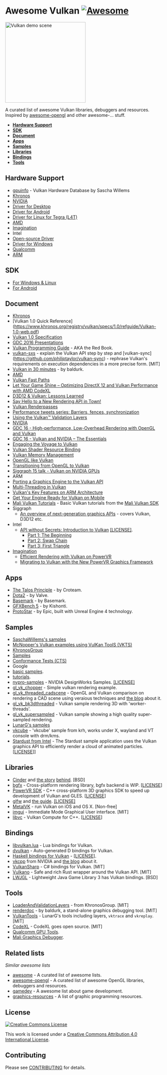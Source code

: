 # Awesome Vulkan [![Awesome](https://cdn.rawgit.com/sindresorhus/awesome/d7305f38d29fed78fa85652e3a63e154dd8e8829/media/badge.svg)](https://github.com/sindresorhus/awesome)

<img src="https://github.com/SaschaWillems/Vulkan/blob/master/images/vulkanlogoscene.png" alt="Vulkan demo scene" height="256px">

A curated list of awesome Vulkan libraries, debuggers and resources. Inspired by [awesome-opengl](https://github.com/eug/awesome-opengl) and other awesome-... stuff.

* **[Hardware Support](#hardware-support)**
* **[SDK](#sdk)**
* **[Document](#document)**
* **[Apps](#apps)**
* **[Samples](#samples)**
* **[Libraries](#libraries)**
* **[Bindings](#bindings)**
* **[Tools](#tools)**

## Hardware Support
*  [gpuinfo](http://vulkan.gpuinfo.org/) - Vulkan Hardware Database by Sascha Willems
*  [Khronos](https://www.khronos.org/vulkan)
*  [NVIDIA](https://developer.nvidia.com/Vulkan)
 *  [Driver for Desktop](https://developer.nvidia.com/vulkan-driver)
 *  [Driver for Android](https://developer.nvidia.com/vulkan-android)
 *  [Driver for Linux for Tegra (L4T)](https://developer.nvidia.com/embedded/vulkan)
*  [AMD](http://support.amd.com/en-us/kb-articles/Pages/Radeon-Vulkan-Beta.aspx)
*  [Imagination](https://imgtec.com/tools/powervr-early-access-program/)
*  Intel
 *  [Open-source Driver](https://01.org/linuxgraphics/blogs/jekstrand/2016/open-source-vulkan-drivers-intel-hardware/)
 *  [Driver for Windows](https://software.intel.com/en-us/blogs/2016/03/14/new-intel-vulkan-beta-1540204404-graphics-driver-for-windows-78110-1540)
*  [Qualcomm](https://developer.qualcomm.com/software/adreno-gpu-sdk/gpu)
*  [ARM](http://malideveloper.arm.com/resources/sdks/mali-vulkan-sdk/)

## SDK
*  [For Windows & Linux](https://vulkan.lunarg.com/signin)
*  [For Android](https://developer.android.com/ndk/guides/graphics/index.html)

## Document
*  [Khronos](https://www.khronos.org/registry/vulkan/)
 *  [Vulkan 1.0 Quick Reference] (https://www.khronos.org/registry/vulkan/specs/1.0/refguide/Vulkan-1.0-web.pdf)
 *  [Vulkan 1.0 Specification](https://www.khronos.org/registry/vulkan/specs/1.0-wsi_extensions/pdf/vkspec.pdf)
 *  [GDC 2016 Presentations](https://www.khronos.org/assets/uploads/developers/library/2016-gdc/Khronos-Vulkan_Mar16.pdf)
*  [Vulkan Programming Guide](http://www.amazon.com/Vulkan-Programming-Guide-Official-Learning/dp/0134464540) - AKA the Red Book.
*  [vulkan-sxs](https://github.com/philiptaylor/vulkan-sxs) - explain the Vulkan API step by step and [vulkan-sync] (https://github.com/philiptaylor/vulkan-sync) - rephrase Vulkan's requirements on execution dependencies in a more precise form. [MIT]
*  [Vulkan in 30 minutes](https://renderdoc.org/vulkan-in-30-minutes.html) - by baldurk.
*  [AMD](http://gpuopen.com/gaming-product/vulkan/)
  *   [Vulkan Fast Paths](http://32ipi028l5q82yhj72224m8j.wpengine.netdna-cdn.com/wp-content/uploads/2016/03/VulkanFastPaths.pdf)
  *   [Let Your Game Shine – Optimizing DirectX 12 and Vulkan Performance with AMD CodeXL	](http://32ipi028l5q82yhj72224m8j.wpengine.netdna-cdn.com/wp-content/uploads/2016/03/Let_your_game_shine_optimizing_DirectX-12_and_Vulkan-performance_with_AMD_CodeXL.pdf)
  *   [D3D12 & Vulkan: Lessons Learned	 ](http://32ipi028l5q82yhj72224m8j.wpengine.netdna-cdn.com/wp-content/uploads/2016/03/d3d12_vulkan_lessons_learned.pdf)
  *  [Say Hello to a New Rendering API in Town!](http://gpuopen.com/say-hello/)
  *  [Vulkan Renderpasses](http://gpuopen.com/vulkan-renderpasses/)
  *  [Performance tweets series: Barriers, fences, synchronization](http://gpuopen.com/performance-tweets-series-barriers-fences-synchronization/)
  *  [Using the Vulkan™ Validation Layers](http://gpuopen.com/using-the-vulkan-validation-layers/)
*  [NVIDIA](https://developer.nvidia.com/taxonomy/term/586)
  * [GDC 16 - High-performance, Low-Overhead Rendering with OpenGL and Vulkan](http://developer.download.nvidia.com/gameworks/events/GDC2016/mschott_lbishop_gl_vulkan.pdf)  
  * [GDC 16 - Vulkan and NVIDIA – The Essentials](http://developer.download.nvidia.com/gameworks/events/GDC2016/Vulkan_Essentials_GDC16_tlorach.pdf)
  * [Engaging the Voyage to Vulkan](https://developer.nvidia.com/engaging-voyage-vulkan)
  * [Vulkan Shader Resource Binding](https://developer.nvidia.com/vulkan-shader-resource-binding)
  * [Vulkan Memory Management](https://developer.nvidia.com/vulkan-memory-management)
  * [OpenGL like Vulkan](https://developer.nvidia.com/opengl-vulkan)
  * [Transitioning from OpenGL to Vulkan](https://developer.nvidia.com/transitioning-opengl-vulkan)
  * [Siggraph 15 talk - Vulkan on NVIDIA GPUs](http://on-demand.gputechconf.com/siggraph/2015/presentation/SIG1501-Piers-Daniell.pdf)
*  ARM
  * [Porting a Graphics Engine to the Vulkan API](https://community.arm.com/groups/arm-mali-graphics/blog/2016/02/16/porting-a-graphics-engine-to-the-vulkan-api)
  * [Multi-Threading in Vulkan](https://community.arm.com/groups/arm-mali-graphics/blog/2016/04/19/massively-multi-thread-for-vulkan)
  * [Vulkan's Key Features on ARM Architecture](http://malideveloper.arm.com/downloads/Presentations/GDC%202016/Theatre/Vulkan%20API%20key%20features%20on%20ARM%20architecture.pdf)
  * [Get Your Engine Ready for Vulkan on Mobile](http://malideveloper.arm.com/downloads/Presentations/GDC%202016/Theatre/Get%20Your%20Engine%20Ready%20for%20Vulkan%20on%20Mobile.pdf)
  * [Mali Vulkan Tutorials](http://malideveloper.arm.com/downloads/deved/tutorial/SDK/Vulkan/1.0/tutorials.html) - Basic Vulkan tutorials from the [Mali Vulkan SDK](http://malideveloper.arm.com/resources/sdks/mali-vulkan-sdk/)
* Siggraph
  * [An overview of next-generation graphics APIs](http://nextgenapis.realtimerendering.com/) - covers Vulkan, D3D12 etc.
* Intel
  * [API without Secrets: Introduction to Vulkan](https://github.com/GameTechDev/IntroductionToVulkan) [[LICENSE]](https://github.com/GameTechDev/IntroductionToVulkan/blob/master/license.txt).
    * [Part 1: The Beginning](https://software.intel.com/en-us/api-without-secrets-introduction-to-vulkan-part-1)
    * [Part 2: Swap Chain](https://software.intel.com/en-us/api-without-secrets-introduction-to-vulkan-part-2)
    * [Part 3: First Triangle](https://software.intel.com/en-us/api-without-secrets-introduction-to-vulkan-part-3)
* [Imagination](http://blog.imgtec.com/tag/vulkan)
  *  [Efficient Rendering with Vulkan on PowerVR](https://imagination-technologies-cloudfront-assets.s3.amazonaws.com/idc-docs/gdc16/6_Efficient%20rendering%20with%20Vulkan%20on%20PowerVR.pdf)
  *  [Migrating to Vulkan with the New PowerVR Graphics Framework](https://imagination-technologies-cloudfront-assets.s3.amazonaws.com/idc-docs/gdc16/7_FrameworkIDC16.pdf)

## Apps
*  [The Talos Principle](http://www.croteam.com/talos-principle-will-support-vulkan-first-screenshot-released/) - by Croteam.
*  [Dota2](https://www.dota2.com/reborn/part3/) - by Valve.
*  [Basemark](http://www.basemark.com/2015/11/10/basemark-extends-its-benchmarking-lead-with-a-vulkan-performance-test/) - by Basemark.
*  [GFXBench 5](https://kishonti.net/news_single.jsp?id=31133884) - by Kishonti.
*  [ProtoStar](https://www.unrealengine.com/blog/epic-games-unveils-protostar-at-samsung-galaxy-unpacked) - by Epic, built with Unreal Engine 4 technology.

## Samples
*  [SaschaWillems's samples](https://github.com/SaschaWillems/Vulkan)
*  [McNopper's Vulkan examples using VulKan ToolS (VKTS)](https://github.com/McNopper/Vulkan)
*  [KhronosGroup](https://github.com/KhronosGroup)
 *  [Samples](https://github.com/KhronosGroup/Vulkan-Samples)
 *  [Conformance Tests (CTS)](https://github.com/KhronosGroup/Vulkan-CTS)
*  Google
 *  [basic samples](https://github.com/googlesamples/vulkan-basic-samples).
 *  [tutorials](https://github.com/googlesamples/android-vulkan-tutorials).
*  [nvpro-samples](https://github.com/nvpro-samples) - NVIDIA DesignWorks Samples. [[LICENSE]](https://github.com/nvpro-samples/gl_vk_threaded_cadscene/blob/master/LICENSE)
 *  [gl_vk_chopper](https://github.com/nvpro-samples/gl_vk_chopper) - Simple vulkan rendering example.
 *  [gl_vk_threaded_cadscene](https://github.com/nvpro-samples/gl_vk_threaded_cadscene) - OpenGL and Vulkan comparison on rendering a CAD scene using veraious techniques and [the blog](https://developer.nvidia.com/vulkan-opengl-threaded-cad-scene-sample) about it.
 *  [gl_vk_bk3dthreaded](https://github.com/nvpro-samples/gl_vk_bk3dthreaded) - Vulkan sample rendering 3D with 'worker-threads'.
 *  [gl_vk_supersampled](https://github.com/nvpro-samples/gl_vk_supersampled) - Vulkan sample showing a high quality super-sampled rendering.
*  [LunarG's samples](https://github.com/LunarG/VulkanSamples)
*  [vkcube](https://github.com/krh/vkcube) - 'vkcube' sample from krh, works under X, wayland and VT console with
drm/kms.
*  [Stardust from Intel](https://github.com/GameTechDev/stardust_vulkan) - The Stardust sample application uses the Vulkan graphics API to efficiently render a cloud of animated particles. [[LICENSE](https://github.com/GameTechDev/stardust_vulkan/blob/master/license.txt)]]

## Libraries
*  [Cinder](https://github.com/cinder/Cinder) and [the story](https://libcinder.org/notes/vulkan) [behind](https://forum.libcinder.org/#Topic/23286000002614007). [BSD]
*  [bgfx](https://github.com/bkaradzic/bgfx) - Cross-platform rendering library, bgfx backend is WIP. [[LICENSE](https://github.com/bkaradzic/bgfx/blob/master/LICENSE)]
*  [PowerVR SDK](https://github.com/powervr-graphics/Native_SDK) - C++ cross-platform 3D graphics SDK to speed up development of Vulkan and GLES. [[LICENSE](https://github.com/powervr-graphics/Native_SDK/blob/4.1/LICENSE_POWERVR_SDK.txt)]
*  [glfw](https://github.com/glfw/glfw) and [the guide](http://www.glfw.org/docs/3.2/vulkan.html).  [[LICENSE]](https://github.com/glfw/glfw/blob/master/COPYING.txt)
*  [MetalVK](https://moltengl.com/metalvk/) - run Vulkan on iOS and OS X. [Non-free]
*  [imgui](https://github.com/ocornut/imgui) - Immediate Mode Graphical User interface. [MIT]
*  [libvc](https://github.com/alexhultman/libvc) - Vulkan Compute for C++.  [[LICENSE](https://github.com/alexhultman/libvc/blob/master/LICENSE)]

## Bindings
*  [libvulkan.lua](https://github.com/CapsAdmin/ffibuild/blob/master/examples/vulkan/libvulkan.lua) - Lua bindings for Vulkan.
*  [dvulkan](https://github.com/ColonelThirtyTwo/dvulkan) - Auto-generated D bindings for Vulkan.
*  [Haskell bindings for Vulkan](https://github.com/expipiplus1/vulkan) - [[LICENSE]](https://github.com/expipiplus1/vulkan/blob/master/LICENSE).
*  [vkcpp](https://github.com/nvpro-pipeline/vkcpp) from NVIDIA and [the blog](https://developer.nvidia.com/open-source-vulkan-c-api) about it.
*  [VulkanSharp](https://github.com/mono/VulkanSharp) - C# bindings for Vulkan. [MIT]
*  [Vulkano](https://github.com/tomaka/vulkano) - Safe and rich Rust wrapper around the Vulkan API. [MIT]
*  [LWJGL](https://www.lwjgl.org/) - Lightweight Java Game Library 3 has Vulkan bindings. [BSD]
  
## Tools
*  [LoaderAndValidationLayers](https://github.com/KhronosGroup/Vulkan-LoaderAndValidationLayers) - from KhronosGroup. [MIT]
*  [renderdoc](https://github.com/baldurk/renderdoc) - by baldurk, a stand-alone graphics debugging tool. [MIT]
*  [VulkanTools](https://github.com/LunarG/VulkanTools) - LunarG's tools including layers, `vktrace` and `vkreplay`. [MIT]
*  [CodeXL](https://github.com/GPUOpen-Tools/CodeXL) - CodeXL goes open source. [MIT]
*  [Qualcomm GPU Tools](https://developer.qualcomm.com/software/adreno-gpu-sdk/tools).
*  [Mali Graphics Debugger](http://malideveloper.arm.com/resources/tools/mali-graphics-debugger/).

## Related lists

*Similar awesome lists*
* [awesome](https://github.com/sindresorhus/awesome) - A curated list of awesome lists.
* [awesome-opengl](https://github.com/eug/awesome-opengl) - A curated list of awesome OpenGL libraries, debuggers and resources.
* [gamedev](https://github.com/ellisonleao/magictools) - A awesome list about game development.
* [graphics-resources](https://github.com/mattdesl/graphics-resources) - A list of graphic programming resources.

## License

[![Creative Commons License](http://i.creativecommons.org/l/by/4.0/88x31.png)](http://creativecommons.org/licenses/by/4.0/)

This work is licensed under a [Creative Commons Attribution 4.0 International License](http://creativecommons.org/licenses/by/4.0/).

## Contributing
Please see [CONTRIBUTING](https://github.com/vinjn/awesome-vulkan/blob/master/CONTRIBUTING.md) for details.
